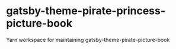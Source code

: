 # gatsby-theme-pirate-princess-picture-book
Yarn workspace for maintaining gatsby-theme-pirate-picture-book 

